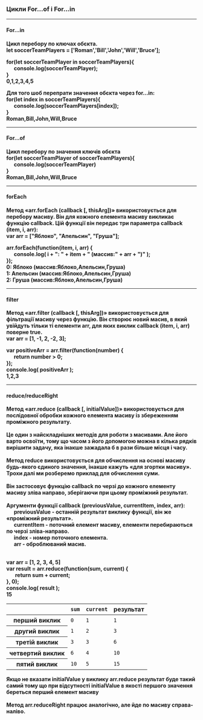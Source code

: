 <h3><b>Цикли For...of і For...in <b></h3>
<hr>
 
<h4><b>For...in</b></h4>
Цикл перебору по ключах обєкта.<br/>
let soccerTeamPlayers = ['Roman','Bill','John','Will','Bruce'];<br/>

for(let soccerTeamPlayer in soccerTeamPlayers){ <br/>
    &nbsp;&nbsp;&nbsp;&nbsp;&nbsp;&nbsp;console.log(soccerTeamPlayer);<br/>
}<br/>
0,1,2,3,4,5

<b>Для того шоб перепрати значення обєкта через for...in:</b><br/>
for(let index in soccerTeamPlayers){<br/>
    &nbsp;&nbsp;&nbsp;&nbsp;&nbsp;&nbsp;console.log(soccerTeamPlayers[index]);<br/>
}<br/>
Roman,Bill,John,Will,Bruce

<hr>
<h4><b>For...of</b></h4>
Цикл перебору по значення ключів обєкта<br/>
for(let soccerTeamPlayer of soccerTeamPlayers){<br/>
    &nbsp;&nbsp;&nbsp;&nbsp;&nbsp;&nbsp;console.log(soccerTeamPlayer)<br/>
}<br/>
Roman,Bill,John,Will,Bruce

<hr>
<h4><b>forEach</b></h4>
Метод «arr.forEach (callback [, thisArg])» використовується для перебору масиву. Він для кожного елемента масиву викликає функцію callback. Цій функції він передає три параметра callback (item, i, arr):<br/>
var arr = ["Яблоко", "Апельсин", "Груша"];<br/>

arr.forEach(function(item, i, arr) {<br/>
   &nbsp;&nbsp;&nbsp;&nbsp;&nbsp;&nbsp;console.log( i + ": " + item + " (массив:" + arr + ")" );<br/>
});<br/>
0: Яблоко (массив:Яблоко,Апельсин,Груша)<br/>
1: Апельсин (массив:Яблоко,Апельсин,Груша)<br/>
2: Груша (массив:Яблоко,Апельсин,Груша)<br/>

<hr>
<h4><b>filter</b></h4>
Метод «arr.filter (callback [, thisArg])» використовується для фільтрації масиву через функцію. Він створює новий масив, в який увійдуть тільки ті елементи arr, для яких виклик callback (item, i, arr) поверне true.<br/>
var arr = [1, -1, 2, -2, 3];<br/>

var positiveArr = arr.filter(function(number) {<br/>
  &nbsp;&nbsp;&nbsp;&nbsp;&nbsp;&nbsp;return number > 0;<br/>
});<br/>
console.log( positiveArr ); <br/>
 1,2,3
 
 
<hr>
<h4><b>reduce/reduceRight</b></h4>
Метод «arr.reduce (callback [, initialValue])» використовується для послідовної обробки кожного елемента масиву із збереженням проміжного результату.
<br/>
<br/>
Це один з найскладніших методів для роботи з масивами. Але його варто освоїти, тому що часом з його допомогою можна в кілька рядків вирішити задачу, яка інакше зажадала б в рази більше місця і часу.
<br/>
<br/>
Метод reduce використовується для обчислення на основі масиву будь-якого єдиного значення, інакше кажуть «для згортки масиву». Трохи далі ми розберемо приклад для обчислення суми.
<br/>
<br/>
Він застосовує функцію callback по черзі до кожного елементу масиву зліва направо, зберігаючи при цьому проміжний результат.
<br/>
<br/>
Аргументи функції callback (previousValue, currentItem, index, arr):
<br/>
&nbsp;&nbsp;&nbsp;&nbsp;&nbsp;&nbsp;previousValue - останній результат виклику функції, він же «проміжний результат».<br/>
&nbsp;&nbsp;&nbsp;&nbsp;&nbsp;&nbsp;currentItem - поточний елемент масиву, елементи перебираються по черзі зліва-направо.<br/>
&nbsp;&nbsp;&nbsp;&nbsp;&nbsp;&nbsp;index - номер поточного елемента.<br/>
&nbsp;&nbsp;&nbsp;&nbsp;&nbsp;&nbsp;arr - оброблюваний масив.<br/><br/>

var arr = [1, 2, 3, 4, 5]<br/>
var result = arr.reduce(function(sum, current) {<br/>
 &nbsp;&nbsp;&nbsp;&nbsp;&nbsp;&nbsp; return sum + current;<br/>
}, 0);<br/>
console.log( result ); <br/>
15<br/>

<table>
 <thead>
  <tr>
   <th></th>
   <th><code>sum</code></th>
   <th><code>current</code></th>
   <th>результат</th>
  </tr>
 </thead>
 <tbody>
  <tr>
   <th>перший виклик</th>
   <td><code>0</code></td>
   <td><code>1</code></td>
   <td><code>1</code></td>
  </tr>
  <tr>
   <th>другий виклик</th>
   <td><code>1</code></td>
   <td><code>2</code></td>
   <td><code>3</code></td>
  </tr>
  <tr>
   <th>третій виклик</th>
   <td><code>3</code></td>
   <td><code>3</code></td>
   <td><code>6</code></td>
  </tr>
  <tr>
   <th>четвертий виклик</th>
   <td><code>6</code></td>
   <td><code>4</code></td>
   <td><code>10</code></td>
  </tr>
  <tr>
   <th>пятий виклик</th>
   <td><code>10</code></td>
   <td><code>5</code></td>
   <td><code>15</code></td>
  </tr>
 </tbody>
</table>

Якщо не вказати initialValue у виклику arr.reduce результат буде такий самий тому що при відсутності initialValue в якості першого значення береться перший елемент масиву<br/><br/>
Метод <b>arr.reduceRight</b> працює аналогічно, але йде по масиву справа-наліво.